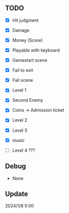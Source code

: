 TODO
---

- [x] Hit judgment
- [x] Damage
- [x] Money (Score)
- [x] Playable with keyboard
- [x] Gamestart scene
- [x] Fail to exit
- [x] Fail scene
- [x] Level 1
- [x] Second Enemy
- [x] Coins -> Admission ticket
- [x] Level 2
- [x] Level 3
- [x] music
- [ ] Level 4 ???


Debug
---
* None

Update
---
2024/1/8 5:00
